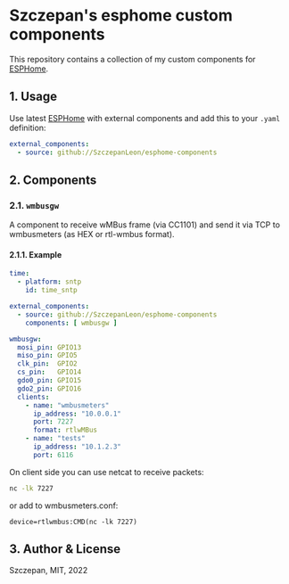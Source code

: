 # Szczepan's esphome custom components

This repository contains a collection of my custom components
for [ESPHome](https://esphome.io/).

## 1. Usage

Use latest [ESPHome](https://esphome.io/)
with external components and add this to your `.yaml` definition:

```yaml
external_components:
  - source: github://SzczepanLeon/esphome-components
```

## 2. Components

### 2.1. `wmbusgw`

A component to receive wMBus frame (via CC1101) and send it via TCP to wmbusmeters (as HEX or rtl-wmbus format).

#### 2.1.1. Example

```yaml
time:
  - platform: sntp
    id: time_sntp

external_components:
  - source: github://SzczepanLeon/esphome-components
    components: [ wmbusgw ]

wmbusgw:
  mosi_pin: GPIO13
  miso_pin: GPIO5
  clk_pin:  GPIO2
  cs_pin:   GPIO14
  gdo0_pin: GPIO15
  gdo2_pin: GPIO16
  clients:
    - name: "wmbusmeters"
      ip_address: "10.0.0.1"
      port: 7227
      format: rtlwMBus
    - name: "tests"
      ip_address: "10.1.2.3"
      port: 6116
```

On client side you can use netcat to receive packets:
```bash
nc -lk 7227
```
or add to wmbusmeters.conf:
```
device=rtlwmbus:CMD(nc -lk 7227)
```

## 3. Author & License

Szczepan, MIT, 2022
